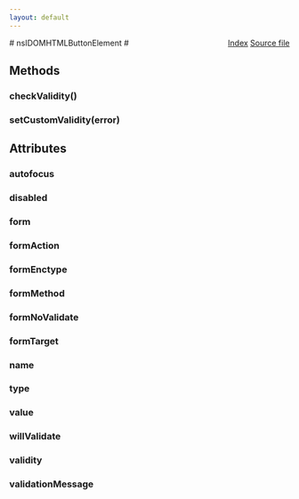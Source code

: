 ```yaml
---
layout: default
---
```

<div class='links' style='float:right'><a href="../index.html">Index</a>
<a href="http://dxr.mozilla.org/mozilla-central/source/dom/interfaces/html/nsIDOMHTMLButtonElement.idl">Source file</a>
</div>
# nsIDOMHTMLButtonElement #

## Methods ##

### checkValidity() ###

### setCustomValidity(error) ###

## Attributes ##

### autofocus ###

### disabled ###

### form ###

### formAction ###

### formEnctype ###

### formMethod ###

### formNoValidate ###

### formTarget ###

### name ###

### type ###

### value ###

### willValidate ###

### validity ###

### validationMessage ###
